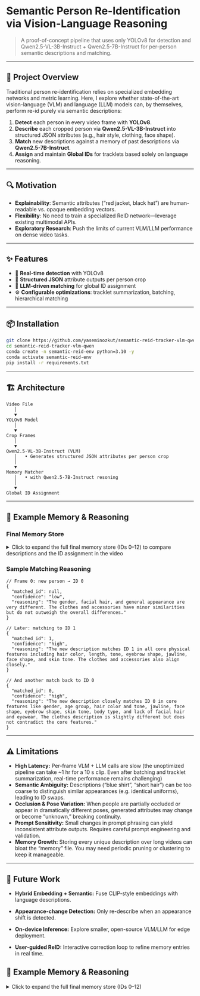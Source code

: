 # Semantic Person Re-Identification via Vision-Language Reasoning
> A proof-of-concept pipeline that uses only YOLOv8 for detection and Qwen2.5-VL-3B-Instruct + Qwen2.5-7B-Instruct for per-person semantic descriptions and matching.

---

## 🚀 Project Overview

Traditional person re-identification relies on specialized embedding networks and metric learning. Here, I explore whether state-of-the-art vision-language (VLM) and language (LLM) models can, by themselves, perform re-id purely via semantic descriptions:

1. **Detect** each person in every video frame with **YOLOv8**.  
2. **Describe** each cropped person via **Qwen2.5-VL-3B-Instruct** into structured JSON attributes (e.g., hair style, clothing, face shape).  
3. **Match** new descriptions against a memory of past descriptions via **Qwen2.5-7B-Instruct**.  
4. **Assign** and maintain **Global IDs** for tracklets based solely on language reasoning.

---

## 🔍 Motivation

- **Explainability**: Semantic attributes (“red jacket, black hat”) are human-readable vs. opaque embedding vectors.  
- **Flexibility**: No need to train a specialized ReID network—leverage existing multimodal APIs.  
- **Exploratory Research**: Push the limits of current VLM/LLM performance on dense video tasks.

---

## ✨ Features

- 🚨 **Real-time detection** with YOLOv8  
- 📝 **Structured JSON** attribute outputs per person crop  
- 🧠 **LLM-driven matching** for global ID assignment  
- ⚙️ **Configurable optimizations**: tracklet summarization, batching, hierarchical matching

---

## 📦 Installation

```bash
git clone https://github.com/yaseminozkut/semantic-reid-tracker-vlm-qwen.git
cd semantic-reid-tracker-vlm-qwen
conda create -n semantic-reid-env python=3.10 -y
conda activate semantic-reid-env
pip install -r requirements.txt
```

---

## 🏗 Architecture

```text
Video File
   │
   ▼
YOLOv8 Model
   │
   ▼
Crop Frames
   │
   ▼
Qwen2.5-VL-3B-Instruct (VLM)
   │   • Generates structured JSON attributes per person crop
   │
   ▼
Memory Matcher
   │   • with Qwen2.5-7B-Instruct resoning
   │
   ▼
Global ID Assignment
```

---

## 🧠 Example Memory & Reasoning

### Final Memory Store
<details>
<summary>Click to expand the full final memory store (IDs 0–12) to compare descriptions and the ID assignment in the video</summary>

```javascript
  //ID 0:
  {
  "gender": "male",
  "age_group": "adult",
  "hair_color": "black",
  "hair_tone": "jet",
  "hair_length": "short",
  "eyebrow_shape": "thick",
  "jawline": "rounded",
  "face_shape": "square",
  "hair_style": "straight",
  "facial_hair": "none",
  "eyewear": "none",
  "skin_tone": "fair",
  "body_type": "average",
  "distinctive_marks": "none",
  "clothes": "black long-sleeve shirt over a blue dress shirt",
  "bag": "none",
  "gloves": "none",
  "footwear": "none; not visible",
  "headwear": "none",
  "accessories": "none"
}

//ID 1:
{
  "gender": "female",
  "age_group": "adult",
  "hair_color": "brown",
  "hair_tone": "chocolate",
  "hair_length": "shoulder_length",
  "eyebrow_shape": "thick",
  "jawline": "rounded",
  "face_shape": "oval",
  "hair_style": "updo",
  "facial_hair": "none",
  "eyewear": "none",
  "skin_tone": "medium",
  "body_type": "average",
  "distinctive_marks": "none",
  "clothes": "a brown patterned sweater over a white shirt, paired with white pants",
  "bag": "none",
  "gloves": "none",
  "footwear": "none; not_visible",
  "headwear": "none; not_visible",
  "accessories": "a necklace with a red pendant, a watch on her left wrist"
}

//ID 2:
{
  "gender": "female",
  "age_group": "adult",
  "hair_color": "black",
  "hair_tone": "jet",
  "hair_length": "shoulder_length",
  "eyebrow_shape": "thick",
  "jawline": "rounded",
  "face_shape": "oval",
  "hair_style": "bun",
  "facial_hair": "none",
  "eyewear": "none",
  "skin_tone": "medium",
  "body_type": "average",
  "distinctive_marks": "none",
  "clothes": "a brown plaid shirt with a V-neckline, buttoned up to the chest, and a necklace with a small pendant.",
  "bag": "none;",
  "gloves": "none",
  "footwear": "none;",
  "headwear": "none;",
  "accessories": "earrings"
}

//ID 3:
{
  "gender": "male",
  "age_group": "adult",
  "hair_color": "brown",
  "hair_tone": "jet",
  "hair_length": "shoulder_length",
  "eyebrow_shape": "thick",
  "jawline": "rounded",
  "face_shape": "square",
  "hair_style": "straight",
  "facial_hair": "none",
  "eyewear": "prescription_glasses",
  "skin_tone": "fair",
  "body_type": "average",
  "distinctive_marks": "none",
  "clothes": "black velvet coat with multiple buttons, long sleeves, and a high collar",
  "bag": "none",
  "gloves": "none",
  "footwear": "none; not_visible",
  "headwear": "none",
  "accessories": "none"
}

//ID 4:
{
  "gender": "female",
  "age_group": "adult",
  "hair_color": "blonde",
  "hair_tone": "honey",
  "hair_length": "shoulder_length",
  "eyebrow_shape": "thick",
  "jawline": "rounded",
  "face_shape": "oval",
  "hair_style": "straight",
  "facial_hair": "none",
  "eyewear": "none",
  "skin_tone": "fair",
  "body_type": "average",
  "distinctive_marks": "none",
  "clothes": "a black dress with a floral pattern, loose fit",
  "bag": "handbag;black",
  "gloves": "none",
  "footwear": "sneakers;black",
  "headwear": "none",
  "accessories": "none"
}

//ID 5:
{
  "gender": "female",
  "age_group": "adult",
  "hair_color": "black",
  "hair_tone": "jet",
  "hair_length": "shoulder_length",
  "eyebrow_shape": "thick",
  "jawline": "rounded",
  "face_shape": "oval",
  "hair_style": "ponytail",
  "facial_hair": "none",
  "eyewear": "none",
  "skin_tone": "medium",
  "body_type": "average",
  "distinctive_marks": "none",
  "clothes": "a patterned blouse with a deep V-neckline, featuring a mix of earthy tones like brown, orange, and red, with a subtle texture that suggests a woven or knit material.",
  "bag": "none;",
  "gloves": "none",
  "footwear": "none;",
  "headwear": "none;",
  "accessories": "a necklace with a small pendant, earrings, and a bracelet."
}

//ID 6:
{
  "gender": "male",
  "age_group": "adult",
  "hair_color": "brown",
  "hair_tone": "chocolate",
  "hair_length": "short",
  "eyebrow_shape": "thick",
  "jawline": "rounded",
  "face_shape": "square",
  "hair_style": "wavy",
  "facial_hair": "none",
  "eyewear": "none",
  "skin_tone": "medium",
  "body_type": "average",
  "distinctive_marks": "none",
  "clothes": "black jacket with blue collar",
  "bag": "none;",
  "gloves": "none",
  "footwear": "none;",
  "headwear": "none;",
  "accessories": "none"
}

//ID 7:
{
  "gender": "male",
  "age_group": "adult",
  "hair_color": "brown",
  "hair_tone": "jet",
  "hair_length": "shoulder_length",
  "eyebrow_shape": "thick",
  "jawline": "rounded",
  "face_shape": "oval",
  "hair_style": "straight",
  "facial_hair": "none",
  "eyewear": "none",
  "skin_tone": "fair",
  "body_type": "average",
  "distinctive_marks": "none",
  "clothes": "black button-up shirt, black pants",
  "bag": "none",
  "gloves": "none",
  "footwear": "none; not_visible",
  "headwear": "none",
  "accessories": "none"
}

//ID 8:
{
  "gender": "female",
  "age_group": "adult",
  "hair_color": "brown",
  "hair_tone": "chocolate",
  "hair_length": "short",
  "eyebrow_shape": "thick",
  "jawline": "rounded",
  "face_shape": "round",
  "hair_style": "bun",
  "facial_hair": "none",
  "eyewear": "none",
  "skin_tone": "medium",
  "body_type": "average",
  "distinctive_marks": "none",
  "clothes": "a brown plaid shirt with a ruffled collar and buttons down the front",
  "bag": "none",
  "gloves": "none",
  "footwear": "none; not visible",
  "headwear": "none; not visible",
  "accessories": "a pearl necklace with a small pendant"
}

//ID 9:
{
  "gender": "male",
  "age_group": "adult",
  "hair_color": "brown",
  "hair_tone": "chocolate",
  "hair_length": "shoulder_length",
  "eyebrow_shape": "thick",
  "jawline": "rounded",
  "face_shape": "oval",
  "hair_style": "straight",
  "facial_hair": "none",
  "eyewear": "none",
  "skin_tone": "medium",
  "body_type": "average",
  "distinctive_marks": "none",
  "clothes": "a black sweater vest over a light blue button-up shirt, paired with dark pants",
  "bag": "none",
  "gloves": "none",
  "footwear": "none; brown",
  "headwear": "none",
  "accessories": "none"
}

//ID 10:
{
  "gender": "female",
  "age_group": "adult",
  "hair_color": "blonde",
  "hair_tone": "golden",
  "hair_length": "shoulder_length",
  "eyebrow_shape": "thick",
  "jawline": "rounded",
  "face_shape": "oval",
  "hair_style": "updo",
  "facial_hair": "none",
  "eyewear": "none",
  "skin_tone": "medium",
  "body_type": "average",
  "distinctive_marks": "none",
  "clothes": "black shirt with black vest",
  "bag": "none",
  "gloves": "none",
  "footwear": "none; not_visible",
  "headwear": "none",
  "accessories": "striped choker necklace"
}

//ID 11:
{
  "gender": "female",
  "age_group": "adult",
  "hair_color": "brown",
  "hair_tone": "chocolate",
  "hair_length": "short",
  "eyebrow_shape": "thick",
  "jawline": "rounded",
  "face_shape": "round",
  "hair_style": "straight",
  "facial_hair": "none",
  "eyewear": "none",
  "skin_tone": "medium",
  "body_type": "average",
  "distinctive_marks": "none",
  "clothes": "a black and purple striped long-sleeve shirt",
  "bag": "none",
  "gloves": "none",
  "footwear": "none; not visible",
  "headwear": "none; not visible",
  "accessories": "none"
}

//ID 12:
{
  "gender": "female",
  "age_group": "adult",
  "hair_color": "blonde",
  "hair_tone": "golden",
  "hair_length": "shoulder_length",
  "eyebrow_shape": "thick",
  "jawline": "rounded",
  "face_shape": "oval",
  "hair_style": "updo",
  "facial_hair": "none",
  "eyewear": "none",
  "skin_tone": "medium",
  "body_type": "average",
  "distinctive_marks": "none",
  "clothes": "black shirt with a striped choker around the neck",
  "bag": "none",
  "gloves": "none",
  "footwear": "none; not_visible",
  "headwear": "none",
  "accessories": "striped choker"
}
]
```

</details>

### Sample Matching Reasoning

```jsonc
// Frame 0: new person → ID 0
{
  "matched_id": null,
  "confidence": "low",
  "reasoning": "The gender, facial hair, and general appearance are very different. The clothes and accessories have minor similarities but do not outweigh the overall differences."
}

// Later: matching to ID 1
{
  "matched_id": 1,
  "confidence": "high",
  "reasoning": "The new description matches ID 1 in all core physical features including hair color, length, tone, eyebrow shape, jawline, face shape, and skin tone. The clothes and accessories also align closely."
}

// And another match back to ID 0
{
  "matched_id": 0,
  "confidence": "high",
  "reasoning": "The new description closely matches ID 0 in core features like gender, age group, hair color and tone, jawline, face shape, eyebrow shape, skin tone, body type, and lack of facial hair and eyewear. The clothes description is slightly different but does not contradict the core features."
}

```
--- 

## ⚠️ Limitations

- **High Latency:** Per-frame VLM + LLM calls are slow (the unoptimized pipeline can take ~1 hr for a 10 s clip. Even after batching and tracklet summarization, real-time performance remains challenging)
- **Semantic Ambiguity:** Descriptions (“blue shirt”, “short hair”) can be too coarse to distinguish similar appearances (e.g. identical uniforms), leading to ID swaps.
- **Occlusion & Pose Variation:** When people are partially occluded or appear in dramatically different poses, generated attributes may change or become “unknown,” breaking continuity.
- **Prompt Sensitivity:** Small changes in prompt phrasing can yield inconsistent attribute outputs. Requires careful prompt engineering and validation.
- **Memory Growth:** Storing every unique description over long videos can bloat the “memory” file. You may need periodic pruning or clustering to keep it manageable.
---

## 🔮 Future Work

- **Hybrid Embedding + Semantic:** Fuse CLIP-style embeddings with language descriptions.

- **Appearance-change Detection:** Only re-describe when an appearance shift is detected.

- **On-device Inference:** Explore smaller, open-source VLM/LLM for edge deployment.

- **User-guided ReID:** Interactive correction loop to refine memory entries in real time.

## 🧠 Example Memory & Reasoning

<details>
<summary>Click to expand the full final memory store (IDs 0–12)</summary>

```json
[
  {
    "id": 0,
    "gender": "male",
    "age_group": "adult",
    "hair_color": "black",
    "hair_tone": "jet",
    "hair_length": "short",
    "eyebrow_shape": "thick",
    "jawline": "rounded",
    "face_shape": "square",
    "hair_style": "straight",
    "facial_hair": "none",
    "eyewear": "none",
    "skin_tone": "fair",
    "body_type": "average",
    "distinctive_marks": "none",
    "clothes": "black long-sleeve shirt over a blue dress shirt",
    "bag": "none",
    "gloves": "none",
    "footwear": "none; not visible",
    "headwear": "none",
    "accessories": "none"
  },
  {
    "id": 1,
    "gender": "female",
    "age_group": "adult",
    "hair_color": "brown",
    "hair_tone": "chocolate",
    "hair_length": "shoulder_length",
    "eyebrow_shape": "thick",
    "jawline": "rounded",
    "face_shape": "oval",
    "hair_style": "updo",
    "facial_hair": "none",
    "eyewear": "none",
    "skin_tone": "medium",
    "body_type": "average",
    "distinctive_marks": "none",
    "clothes": "a brown patterned sweater over a white shirt, paired with white pants",
    "bag": "none",
    "gloves": "none",
    "footwear": "none; not_visible",
    "headwear": "none; not_visible",
    "accessories": "a necklace with a red pendant, a watch on her left wrist"
  },
  {
    "id": 2,
    "gender": "female",
    "age_group": "adult",
    "hair_color": "black",
    "hair_tone": "jet",
    "hair_length": "shoulder_length",
    "eyebrow_shape": "thick",
    "jawline": "rounded",
    "face_shape": "oval",
    "hair_style": "bun",
    "facial_hair": "none",
    "eyewear": "none",
    "skin_tone": "medium",
    "body_type": "average",
    "distinctive_marks": "none",
    "clothes": "a brown plaid shirt with a V-neckline, buttoned up to the chest, and a necklace with a small pendant.",
    "bag": "none",
    "gloves": "none",
    "footwear": "none",
    "headwear": "none",
    "accessories": "earrings"
  },
  {
    "id": 3,
    "gender": "male",
    "age_group": "adult",
    "hair_color": "brown",
    "hair_tone": "jet",
    "hair_length": "shoulder_length",
    "eyebrow_shape": "thick",
    "jawline": "rounded",
    "face_shape": "square",
    "hair_style": "straight",
    "facial_hair": "none",
    "eyewear": "prescription_glasses",
    "skin_tone": "fair",
    "body_type": "average",
    "distinctive_marks": "none",
    "clothes": "black velvet coat with multiple buttons, long sleeves, and a high collar",
    "bag": "none",
    "gloves": "none",
    "footwear": "none; not_visible",
    "headwear": "none",
    "accessories": "none"
  },
  {
    "id": 4,
    "gender": "female",
    "age_group": "adult",
    "hair_color": "blonde",
    "hair_tone": "honey",
    "hair_length": "shoulder_length",
    "eyebrow_shape": "thick",
    "jawline": "rounded",
    "face_shape": "oval",
    "hair_style": "straight",
    "facial_hair": "none",
    "eyewear": "none",
    "skin_tone": "fair",
    "body_type": "average",
    "distinctive_marks": "none",
    "clothes": "a black dress with a floral pattern, loose fit",
    "bag": "handbag;black",
    "gloves": "none",
    "footwear": "sneakers;black",
    "headwear": "none",
    "accessories": "none"
  },
  {
    "id": 5,
    "gender": "female",
    "age_group": "adult",
    "hair_color": "black",
    "hair_tone": "jet",
    "hair_length": "shoulder_length",
    "eyebrow_shape": "thick",
    "jawline": "rounded",
    "face_shape": "oval",
    "hair_style": "ponytail",
    "facial_hair": "none",
    "eyewear": "none",
    "skin_tone": "medium",
    "body_type": "average",
    "distinctive_marks": "none",
    "clothes": "a patterned blouse with a deep V-neckline, featuring a mix of earthy tones like brown, orange, and red, with a subtle texture that suggests a woven or knit material.",
    "bag": "none",
    "gloves": "none",
    "footwear": "none",
    "headwear": "none",
    "accessories": "a necklace with a small pendant, earrings, and a bracelet."
  },
  {
    "id": 6,
    "gender": "male",
    "age_group": "adult",
    "hair_color": "brown",
    "hair_tone": "chocolate",
    "hair_length": "short",
    "eyebrow_shape": "thick",
    "jawline": "rounded",
    "face_shape": "square",
    "hair_style": "wavy",
    "facial_hair": "none",
    "eyewear": "none",
    "skin_tone": "medium",
    "body_type": "average",
    "distinctive_marks": "none",
    "clothes": "black jacket with blue collar",
    "bag": "none",
    "gloves": "none",
    "footwear": "none",
    "headwear": "none",
    "accessories": "none"
  },
  {
    "id": 7,
    "gender": "male",
    "age_group": "adult",
    "hair_color": "brown",
    "hair_tone": "jet",
    "hair_length": "shoulder_length",
    "eyebrow_shape": "thick",
    "jawline": "rounded",
    "face_shape": "oval",
    "hair_style": "straight",
    "facial_hair": "none",
    "eyewear": "none",
    "skin_tone": "fair",
    "body_type": "average",
    "distinctive_marks": "none",
    "clothes": "black button-up shirt, black pants",
    "bag": "none",
    "gloves": "none",
    "footwear": "none; not_visible",
    "headwear": "none",
    "accessories": "none"
  },
  {
    "id": 8,
    "gender": "female",
    "age_group": "adult",
    "hair_color": "brown",
    "hair_tone": "chocolate",
    "hair_length": "short",
    "eyebrow_shape": "thick",
    "jawline": "rounded",
    "face_shape": "round",
    "hair_style": "bun",
    "facial_hair": "none",
    "eyewear": "none",
    "skin_tone": "medium",
    "body_type": "average",
    "distinctive_marks": "none",
    "clothes": "a brown plaid shirt with a ruffled collar and buttons down the front",
    "bag": "none",
    "gloves": "none",
    "footwear": "none; not visible",
    "headwear": "none; not visible",
    "accessories": "a pearl necklace with a small pendant"
  },
  {
    "id": 9,
    "gender": "male",
    "age_group": "adult",
    "hair_color": "brown",
    "hair_tone": "chocolate",
    "hair_length": "shoulder_length",
    "eyebrow_shape": "thick",
    "jawline": "rounded",
    "face_shape": "oval",
    "hair_style": "straight",
    "facial_hair": "none",
    "eyewear": "none",
    "skin_tone": "medium",
    "body_type": "average",
    "distinctive_marks": "none",
    "clothes": "a black sweater vest over a light blue button-up shirt, paired with dark pants",
    "bag": "none",
    "gloves": "none",
    "footwear": "none; brown",
    "headwear": "none",
    "accessories": "none"
  },
  {
    "id": 10,
    "gender": "female",
    "age_group": "adult",
    "hair_color": "blonde",
    "hair_tone": "golden",
    "hair_length": "shoulder_length",
    "eyebrow_shape": "thick",
    "ja



